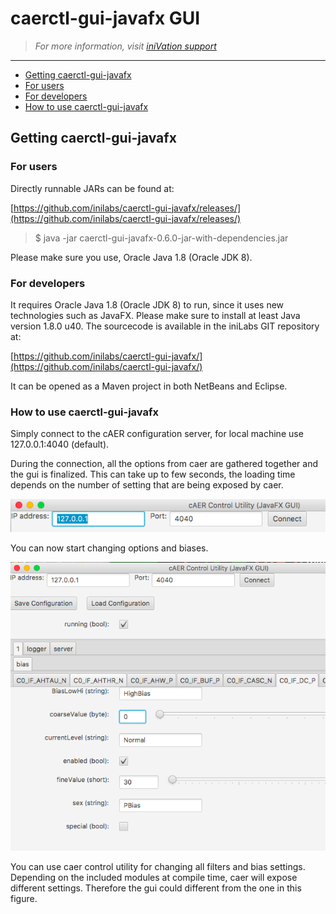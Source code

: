 # caerctl-gui-javafx GUI
> *For more information, visit [iniVation support](https://inivation.com/support/)*
---

- [Getting caerctl-gui-javafx](#getting-caerctl-gui-javafx)
- [For users](#for-users)
- [For developers](#for-developers)
- [How to use caerctl-gui-javafx](#how-to-use-caerctl-gui-javafx)

## Getting caerctl-gui-javafx

### For users

Directly runnable JARs can be found at:

[https://github.com/inilabs/caerctl-gui-javafx/releases/](https://github.com/inilabs/caerctl-gui-javafx/releases/)

> \$ java -jar caerctl-gui-javafx-0.6.0-jar-with-dependencies.jar

Please make sure you use, Oracle Java 1.8 (Oracle JDK 8).

### For developers

It requires Oracle Java 1.8 (Oracle JDK 8) to run, since it uses new
technologies such as JavaFX. Please make sure to install at least Java
version 1.8.0 u40. The sourcecode is available in the iniLabs GIT
repository at:

[https://github.com/inilabs/caerctl-gui-javafx/](https://github.com/inilabs/caerctl-gui-javafx/)

It can be opened as a Maven project in both NetBeans and Eclipse.

### How to use caerctl-gui-javafx

Simply connect to the cAER configuration server, for local machine use
127.0.0.1:4040 (default).

During the connection, all the options from caer are gathered together
and the gui is finalized. This can take up to few seconds, the loading
time depends on the number of setting that are being exposed by caer.

<img src="media/caerctl-gui-javafx_screen1.png" width="800">

You can now start changing options and biases.

<img src="media/caerctl-gui-javafx_screen2.png" width="800">

You can use caer control utility for changing all filters and bias
settings. Depending on the included modules at compile time, caer will
expose different settings. Therefore the gui could different from the
one in this figure.
